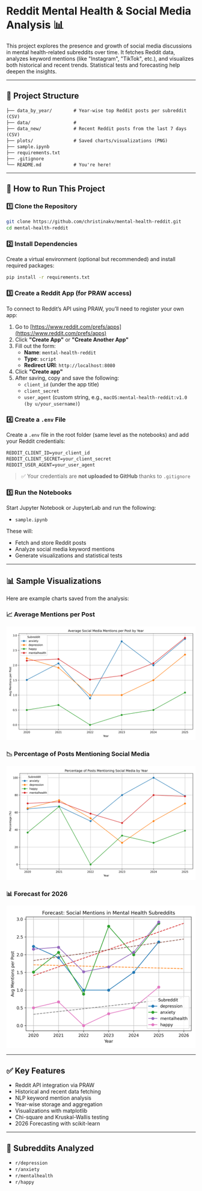 # Reddit Mental Health & Social Media Analysis 📊

This project explores the presence and growth of social media discussions in mental health-related subreddits over time. It fetches Reddit data, analyzes keyword mentions (like "Instagram", "TikTok", etc.), and visualizes both historical and recent trends. Statistical tests and forecasting help deepen the insights.

---

## 📁 Project Structure

```
├── data_by_year/        # Year-wise top Reddit posts per subreddit (CSV)
├── data/                # 
├── data_new/            # Recent Reddit posts from the last 7 days (CSV)
├── plots/               # Saved charts/visualizations (PNG)
├── sample.ipynb
├── requirements.txt
├── .gitignore
└── README.md            # You're here!
```

---

## 🚀 How to Run This Project

### 1️⃣ Clone the Repository

```bash
git clone https://github.com/christinakv/mental-health-reddit.git
cd mental-health-reddit
```

### 2️⃣ Install Dependencies

Create a virtual environment (optional but recommended) and install required packages:

```bash
pip install -r requirements.txt
```

### 3️⃣ Create a Reddit App (for PRAW access)

To connect to Reddit’s API using PRAW, you’ll need to register your own app:

1. Go to [https://www.reddit.com/prefs/apps](https://www.reddit.com/prefs/apps)  
2. Click **"Create App"** or **"Create Another App"**
3. Fill out the form:
   - **Name**: `mental-health-reddit`
   - **Type**: `script`
   - **Redirect URI**: `http://localhost:8080`
4. Click **"Create app"**
5. After saving, copy and save the following:
   - `client_id` (under the app title)
   - `client_secret`
   - `user_agent` (custom string, e.g., `macOS:mental-health-reddit:v1.0 (by u/your_username)`)

### 4️⃣ Create a `.env` File

Create a `.env` file in the root folder (same level as the notebooks) and add your Reddit credentials:

```
REDDIT_CLIENT_ID=your_client_id
REDDIT_CLIENT_SECRET=your_client_secret
REDDIT_USER_AGENT=your_user_agent
```

> ✅ Your credentials are **not uploaded to GitHub** thanks to `.gitignore`

### 5️⃣ Run the Notebooks

Start Jupyter Notebook or JupyterLab and run the following:

- `sample.ipynb`

These will:
- Fetch and store Reddit posts
- Analyze social media keyword mentions
- Generate visualizations and statistical tests

---

## 📊 Sample Visualizations

Here are example charts saved from the analysis:

### 📈 Average Mentions per Post
![avg_mentions](plots/avg_mentions.png)

### 📉 Percentage of Posts Mentioning Social Media
![percent_mentions](plots/percent_mentions.png)

### 📊 Forecast for 2026
![forecast_mentions](plots/forecast_mentions.png)

---

## ✅ Key Features
- Reddit API integration via PRAW
- Historical and recent data fetching
- NLP keyword mention analysis
- Year-wise storage and aggregation
- Visualizations with matplotlib
- Chi-square and Kruskal-Wallis testing
- 2026 Forecasting with scikit-learn

---

## 🧠 Subreddits Analyzed
- `r/depression`
- `r/anxiety`
- `r/mentalhealth`
- `r/happy`
